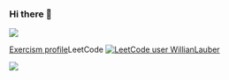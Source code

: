 ### Hi there 👋


  <a href="https://www.linkedin.com/in/willian-a-lauber-713b91b7/" target="_blank"><img src="https://img.shields.io/badge/-LinkedIn-%230077B5?style=for-the-badge&logo=linkedin&logoColor=white" target="_blank"></a> 
  
  <a href="https://exercism.org/profiles/WillianLauber">Exercism profile</a>LeetCode [![LeetCode user WillianLauber](https://img.shields.io/badge/dynamic/json?style=flat-square&labelColor=black&color=%23ffa116&label=Solved&query=solvedOverTotal&url=https%3A%2F%2Fleetcode-badge.vercel.app%2Fapi%2Fusers%2FWillianLauber&logo=leetcode&logoColor=yellow)](https://leetcode.com/WillianLauber/) 
  
  [<img src="https://www.codewars.com/users/Willian%20Lauber/badges/small"/>](https://www.codewars.com/users/Willian%20Lauber)
<!--
**WillianLauber/WillianLauber** is a ✨ _special_ ✨ repository because its `README.md` (this file) appears on your GitHub profile.

Here are some ideas to get you started:

- 🔭 I’m currently working on ...
-->
